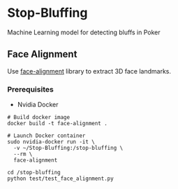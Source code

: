 # Stop-Bluffing
Machine Learning model for detecting bluffs in Poker

## Face Alignment

Use [face-alignment](https://github.com/1adrianb/face-alignment) library to extract 3D face landmarks.

### Prerequisites

* Nvidia Docker

```
# Build docker image
docker build -t face-alignment .

# Launch Docker container
sudo nvidia-docker run -it \
  -v ~/Stop-Bluffing:/stop-bluffing \
  --rm \
  face-alignment

cd /stop-bluffing
python test/test_face_alignment.py
```